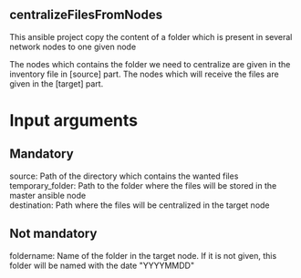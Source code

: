 centralizeFilesFromNodes
---

This ansible project copy the content of a folder which is present in several network nodes to one given node

The nodes which contains the folder we need to centralize are given in the inventory file in [source] part.
The nodes which will receive the files are given in the [target] part.

<h1>Input arguments</h1>

<h2>Mandatory</h2>

source: Path of the directory which contains the wanted files\
temporary_folder: Path to the folder where the files will be stored in the master ansible node\
destination: Path where the files will be centralized in the target node

<h2>Not mandatory</h2>

foldername: Name of the folder in the target node. 
            If it is not given, this folder will be named with the date "YYYYMMDD"
